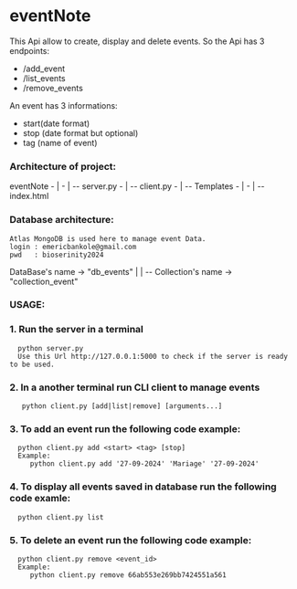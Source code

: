 # eventNote
This Api allow to create, display and delete events.
So the Api has 3 endpoints:
   * /add_event
   * /list_events
   * /remove_events
  
An event has 3 informations:
   - start(date format)
   - stop (date format but optional)
   - tag (name of event)

### Architecture of project:
eventNote
    - |
    - | -- server.py
    - | -- client.py
    - | -- Templates
                - |
                - | -- index.html

### Database architecture:
    Atlas MongoDB is used here to manage event Data.
    login : emericbankole@gmail.com
    pwd   : bioserinity2024
    
 DataBase's name -> "db_events"
                     |
                     | -- Collection's name -> "collection_event"
  
### USAGE:
  ### 1. Run the server in a terminal
      python server.py
      Use this Url http://127.0.0.1:5000 to check if the server is ready to be used.
  ### 2. In a another terminal run CLI client to manage events
       python client.py [add|list|remove] [arguments...]

  ### 3. To add an event run the following code example:
      python client.py add <start> <tag> [stop]
      Example:
         python client.py add '27-09-2024' 'Mariage' '27-09-2024'

  ### 4. To display all events saved in database run the following code examle:
      python client.py list

  ### 5. To delete an event run the following code example:
      python client.py remove <event_id>
      Example:
         python client.py remove 66ab553e269bb7424551a561

